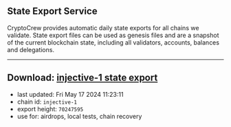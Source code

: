 ## State Export Service
CryptoCrew provides automatic daily state exports for all chains we validate. State export files can be used as genesis files and are a snapshot of the current blockchain state, including all validators, accounts, balances and delegations.

---
**Download: [injective-1 state export](https://dl-eu2.ccvalidators.com/SERVICE/injective/injective-1_export_70247595.json)**
---

- last updated: Fri May 17 2024 11:23:11
- chain id: `injective-1`
- export height: `70247595`
- use for: airdrops, local tests, chain recovery
